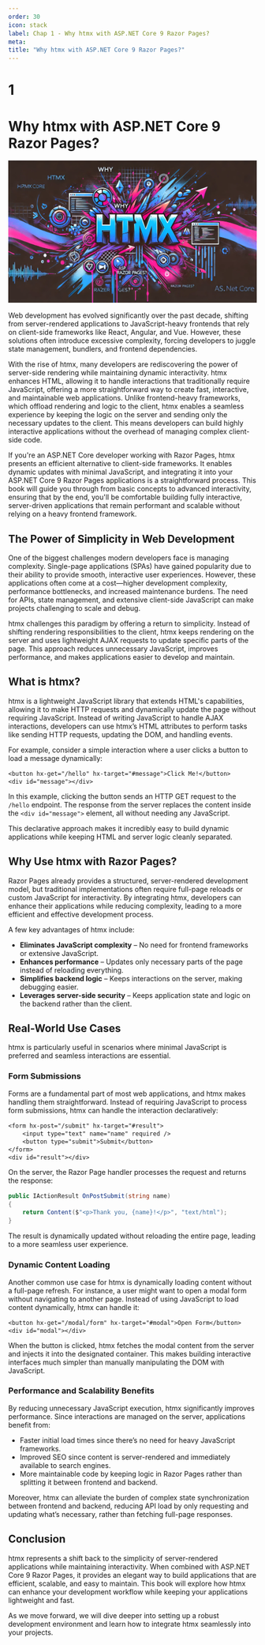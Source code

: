 ```yaml
---
order: 30
icon: stack
label: Chap 1 - Why htmx with ASP.NET Core 9 Razor Pages?
meta:
title: "Why htmx with ASP.NET Core 9 Razor Pages?"
---
```

# 1

# Why htmx with ASP.NET Core 9 Razor Pages?

![](Images/chapter01-why-htmx-razor-pages.png)

Web development has evolved significantly over the past decade, shifting from server-rendered applications to JavaScript-heavy frontends that rely on client-side frameworks like React, Angular, and Vue. However, these solutions often introduce excessive complexity, forcing developers to juggle state management, bundlers, and frontend dependencies.

With the rise of htmx, many developers are rediscovering the power of server-side rendering while maintaining dynamic interactivity. htmx enhances HTML, allowing it to handle interactions that traditionally require JavaScript, offering a more straightforward way to create fast, interactive, and maintainable web applications. Unlike frontend-heavy frameworks, which offload rendering and logic to the client, htmx enables a seamless experience by keeping the logic on the server and sending only the necessary updates to the client. This means developers can build highly interactive applications without the overhead of managing complex client-side code.

If you're an ASP.NET Core developer working with Razor Pages, htmx presents an efficient alternative to client-side frameworks. It enables dynamic updates with minimal JavaScript, and integrating it into your ASP.NET Core 9 Razor Pages applications is a straightforward process. This book will guide you through from basic concepts to advanced interactivity, ensuring that by the end, you'll be comfortable building fully interactive, server-driven applications that remain performant and scalable without relying on a heavy frontend framework.

## The Power of Simplicity in Web Development

One of the biggest challenges modern developers face is managing complexity. Single-page applications (SPAs) have gained popularity due to their ability to provide smooth, interactive user experiences. However, these applications often come at a cost—higher development complexity, performance bottlenecks, and increased maintenance burdens. The need for APIs, state management, and extensive client-side JavaScript can make projects challenging to scale and debug.

htmx challenges this paradigm by offering a return to simplicity. Instead of shifting rendering responsibilities to the client, htmx keeps rendering on the server and uses lightweight AJAX requests to update specific parts of the page. This approach reduces unnecessary JavaScript, improves performance, and makes applications easier to develop and maintain.

## What is htmx?

htmx is a lightweight JavaScript library that extends HTML's capabilities, allowing it to make HTTP requests and dynamically update the page without requiring JavaScript. Instead of writing JavaScript to handle AJAX interactions, developers can use htmx’s HTML attributes to perform tasks like sending HTTP requests, updating the DOM, and handling events.

For example, consider a simple interaction where a user clicks a button to load a message dynamically:

```ASP.NET (C#)
<button hx-get="/hello" hx-target="#message">Click Me!</button>
<div id="message"></div>
```

In this example, clicking the button sends an HTTP GET request to the `/hello` endpoint. The response from the server replaces the content inside the `<div id="message">` element, all without needing any JavaScript.

This declarative approach makes it incredibly easy to build dynamic applications while keeping HTML and server logic cleanly separated.

## Why Use htmx with Razor Pages?

Razor Pages already provides a structured, server-rendered development model, but traditional implementations often require full-page reloads or custom JavaScript for interactivity. By integrating htmx, developers can enhance their applications while reducing complexity, leading to a more efficient and effective development process.

A few key advantages of htmx include:
* **Eliminates JavaScript complexity** – No need for frontend frameworks or extensive JavaScript.
* **Enhances performance** – Updates only necessary parts of the page instead of reloading everything.
* **Simplifies backend logic** – Keeps interactions on the server, making debugging easier.
* **Leverages server-side security** – Keeps application state and logic on the backend rather than the client.

## Real-World Use Cases

htmx is particularly useful in scenarios where minimal JavaScript is preferred and seamless interactions are essential.

### Form Submissions

Forms are a fundamental part of most web applications, and htmx makes handling them straightforward. Instead of requiring JavaScript to process form submissions, htmx can handle the interaction declaratively:

```ASP.NET (C#)
<form hx-post="/submit" hx-target="#result">
    <input type="text" name="name" required />
    <button type="submit">Submit</button>
</form>
<div id="result"></div>
```

On the server, the Razor Page handler processes the request and returns the response:

```C#
public IActionResult OnPostSubmit(string name)
{
    return Content($"<p>Thank you, {name}!</p>", "text/html");
}
```

The result is dynamically updated without reloading the entire page, leading to a more seamless user experience.

### Dynamic Content Loading

Another common use case for htmx is dynamically loading content without a full-page refresh. For instance, a user might want to open a modal form without navigating to another page. Instead of using JavaScript to load content dynamically, htmx can handle it:

```ASP.NET (C#)
<button hx-get="/modal/form" hx-target="#modal">Open Form</button>
<div id="modal"></div>
```

When the button is clicked, htmx fetches the modal content from the server and injects it into the designated container. This makes building interactive interfaces much simpler than manually manipulating the DOM with JavaScript.

### Performance and Scalability Benefits

By reducing unnecessary JavaScript execution, htmx significantly improves performance. Since interactions are managed on the server, applications benefit from:

* Faster initial load times since there’s no need for heavy JavaScript frameworks.
* Improved SEO since content is server-rendered and immediately available to search engines.
* More maintainable code by keeping logic in Razor Pages rather than splitting it between frontend and backend.

Moreover, htmx can alleviate the burden of complex state synchronization between frontend and backend, reducing API load by only requesting and updating what’s necessary, rather than fetching full-page responses.

## Conclusion

htmx represents a shift back to the simplicity of server-rendered applications while maintaining interactivity. When combined with ASP.NET Core 9 Razor Pages, it provides an elegant way to build applications that are efficient, scalable, and easy to maintain. This book will explore how htmx can enhance your development workflow while keeping your applications lightweight and fast.

As we move forward, we will dive deeper into setting up a robust development environment and learn how to integrate htmx seamlessly into your projects.




